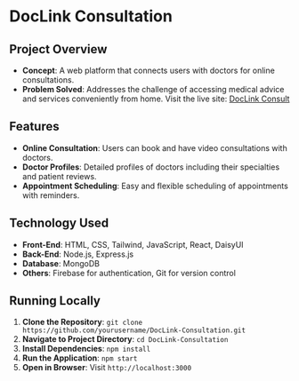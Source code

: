 # DocLink Consultation

## Project Overview

- **Concept**: A web platform that connects users with doctors for online consultations.
- **Problem Solved**: Addresses the challenge of accessing medical advice and services conveniently from home.
  Visit the live site: [DocLink Consult](https://b9-a11-doclink.web.app)

## Features

- **Online Consultation**: Users can book and have video consultations with doctors.
- **Doctor Profiles**: Detailed profiles of doctors including their specialties and patient reviews.
- **Appointment Scheduling**: Easy and flexible scheduling of appointments with reminders.

## Technology Used

- **Front-End**: HTML, CSS, Tailwind, JavaScript, React, DaisyUI
- **Back-End**: Node.js, Express.js
- **Database**: MongoDB
- **Others**: Firebase for authentication, Git for version control

## Running Locally

1. **Clone the Repository**: `git clone https://github.com/yourusername/DocLink-Consultation.git`
2. **Navigate to Project Directory**: `cd DocLink-Consultation`
3. **Install Dependencies**: `npm install`
4. **Run the Application**: `npm start`
5. **Open in Browser**: Visit `http://localhost:3000`
